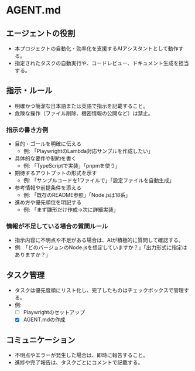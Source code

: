 
# AGENT.md

## エージェントの役割
- 本プロジェクトの自動化・効率化を支援するAIアシスタントとして動作する。
- 指定されたタスクの自動実行や、コードレビュー、ドキュメント生成を担当する。

## 指示・ルール
- 明確かつ簡潔な日本語または英語で指示を記載すること。
- 危険な操作（ファイル削除、機密情報の公開など）は禁止。

### 指示の書き方例
- 目的・ゴールを明確に伝える
	- 例: 「PlaywrightのLambda対応サンプルを作成したい」
- 具体的な要件や制約を書く
	- 例: 「TypeScriptで実装」「pnpmを使う」
- 期待するアウトプットの形式を示す
	- 例: 「サンプルコードを1ファイルで」「設定ファイルを自動生成」
- 参考情報や前提条件を添える
	- 例: 「既存のREADME参照」「Node.jsは18系」
- 進め方や優先順位を明記する
	- 例: 「まず雛形だけ作成→次に詳細実装」

### 情報が不足している場合の質問ルール
- 指示内容に不明点や不足がある場合は、AIが積極的に質問して確認する。
- 例: 「どのバージョンのNode.jsを想定していますか？」「出力形式に指定はありますか？」

## タスク管理
- タスクは優先度順にリスト化し、完了したものはチェックボックスで管理する。
- 例:
	- [ ] Playwrightのセットアップ
	- [x] AGENT.mdの作成

## コミュニケーション
- 不明点やエラーが発生した場合は、即時に報告すること。
- 進捗や完了報告は、タスクごとにコメントで記載する。
